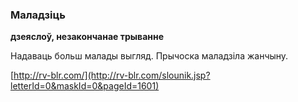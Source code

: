 ### Маладзіць
**дзеяслоў, незакончанае трыванне**

Надаваць больш малады выгляд. Прычоска маладзіла жанчыну.

<a rel="author">[http://rv-blr.com/](http://rv-blr.com/slounik.jsp?letterId=0&maskId=0&pageId=1601)</a>
